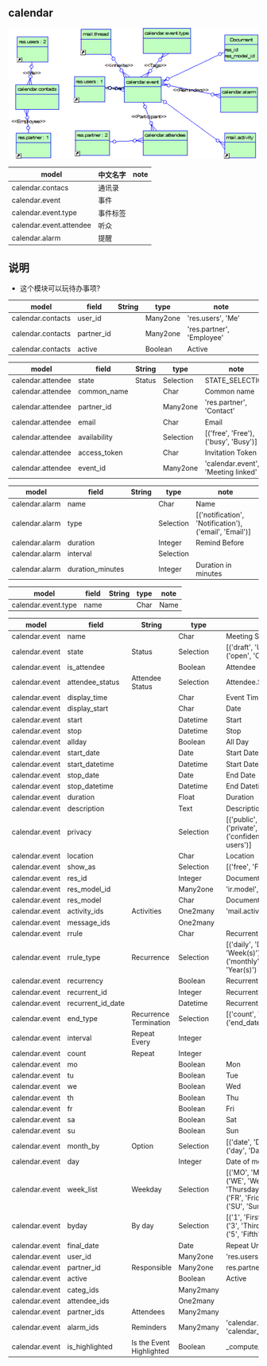 
## calendar

![calendar](https://github.com/odooht/odoo-docs/blob/master/model/image/calendar.png)

model|中文名字|note
-----|-------|----
calendar.contacs|通讯录|
calendar.event|事件|
calendar.event.type|事件标签|
calendar.event.attendee|听众|
calendar.alarm|提醒|

## 说明
* 这个模块可以玩待办事项?


model|field|String|type|note
-----|-----|------|----|----
calendar.contacts|user_id||Many2one|'res.users', 'Me'
calendar.contacts|partner_id||Many2one|'res.partner', 'Employee'
calendar.contacts|active||Boolean|Active


model|field|String|type|note
-----|-----|------|----|----
calendar.attendee|state|Status|Selection|STATE_SELECTION
calendar.attendee|common_name||Char|Common name
calendar.attendee|partner_id||Many2one|'res.partner', 'Contact'
calendar.attendee|email||Char|Email
calendar.attendee|availability||Selection|[('free', 'Free'), ('busy', 'Busy')]
calendar.attendee|access_token||Char|Invitation Token
calendar.attendee|event_id||Many2one|'calendar.event', 'Meeting linked'


model|field|String|type|note
-----|-----|------|----|----
calendar.alarm|name||Char|Name
calendar.alarm|type||Selection|[('notification', 'Notification'), <br/>('email', 'Email')]
calendar.alarm|duration||Integer|Remind Before
calendar.alarm|interval||Selection|
calendar.alarm|duration_minutes||Integer|Duration in minutes


model|field|String|type|note
-----|-----|------|----|----
calendar.event.type|name||Char|Name


model|field|String|type|note
-----|-----|------|----|----
calendar.event|name||Char|Meeting Subject
calendar.event|state|Status|Selection|[('draft', 'Unconfirmed'), <br/>('open', 'Confirmed')]
calendar.event|is_attendee||Boolean|Attendee
calendar.event|attendee_status|Attendee Status|Selection|Attendee.STATE_SELECTION
calendar.event|display_time||Char|Event Time
calendar.event|display_start||Char|Date
calendar.event|start||Datetime|Start
calendar.event|stop||Datetime|Stop
calendar.event|allday||Boolean|All Day
calendar.event|start_date||Date|Start Date
calendar.event|start_datetime||Datetime|Start DateTime
calendar.event|stop_date||Date|End Date
calendar.event|stop_datetime||Datetime|End Datetime
calendar.event|duration||Float|Duration
calendar.event|description||Text|Description
calendar.event|privacy||Selection|[('public', 'Everyone'), <br/>('private', 'Only me'), <br/>('confidential', 'Only internal users')]
calendar.event|location||Char|Location
calendar.event|show_as||Selection|[('free', 'Free'), ('busy', 'Busy')]
calendar.event|res_id||Integer|Document ID
calendar.event|res_model_id||Many2one|'ir.model', 'Document Model'
calendar.event|res_model||Char|Document Model Name
calendar.event|activity_ids|Activities|One2many|'mail.activity', 'calendar_event_id'
calendar.event|message_ids||One2many|
calendar.event|rrule||Char|Recurrent Rule
calendar.event|rrule_type|Recurrence|Selection|[('daily', 'Day(s)'),('weekly', 'Week(s)'),<br/>('monthly', 'Month(s)'),('yearly', 'Year(s)') ]
calendar.event|recurrency||Boolean|Recurrent
calendar.event|recurrent_id||Integer|Recurrent ID
calendar.event|recurrent_id_date||Datetime|Recurrent ID date
calendar.event|end_type|Recurrence Termination|Selection|[('count', 'Number of repetitions'),<br/>('end_date', 'End date') ]
calendar.event|interval|Repeat Every|Integer|
calendar.event|count|Repeat|Integer|
calendar.event|mo||Boolean|Mon
calendar.event|tu||Boolean|Tue
calendar.event|we||Boolean|Wed
calendar.event|th||Boolean|Thu
calendar.event|fr||Boolean|Fri
calendar.event|sa||Boolean|Sat
calendar.event|su||Boolean|Sun
calendar.event|month_by|Option|Selection|[('date', 'Date of month') , <br/>('day', 'Day of month')]
calendar.event|day||Integer|Date of month
calendar.event|week_list|Weekday|Selection|[('MO', 'Monday'),('TU', 'Tuesday'), <br/>('WE', 'Wednesday'),('TH', 'Thursday'), <br/>('FR', 'Friday'),('SA', 'Saturday'), <br/>('SU', 'Sunday')]
calendar.event|byday|By day|Selection|[('1', 'First'),('2', 'Second'),<br/>('3', 'Third'),('4', 'Fourth'),<br/>('5', 'Fifth'),('-1', 'Last')]
calendar.event|final_date||Date|Repeat Until
calendar.event|user_id||Many2one|'res.users', 'Owner'
calendar.event|partner_id|Responsible|Many2one|res.partner
calendar.event|active||Boolean|Active
calendar.event|categ_ids||Many2many|
calendar.event|attendee_ids||One2many|
calendar.event|partner_ids|Attendees|Many2many|
calendar.event|alarm_ids|Reminders|Many2many|'calendar.alarm', <br/>'calendar_alarm_calendar_event_rel'
calendar.event|is_highlighted|Is the Event Highlighted|Boolean|_compute_is_highlighted


